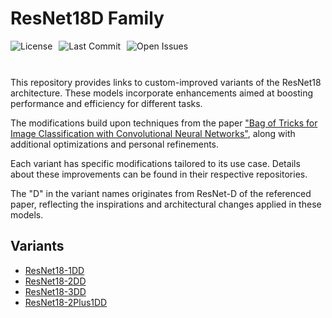 # ResNet18D Family  

<div style="display: flex; gap: 10px; flex-wrap: wrap; margin-bottom: 10px;">  
    <img src="https://img.shields.io/github/license/AliKHaliliT/ResNet18D-Family" alt="License">  
    <img src="https://img.shields.io/github/last-commit/AliKHaliliT/ResNet18D-Family" alt="Last Commit">  
    <img src="https://img.shields.io/github/issues/AliKHaliliT/ResNet18D-Family" alt="Open Issues">  
</div>
<br/>

This repository provides links to custom-improved variants of the ResNet18 architecture. These models incorporate enhancements aimed at boosting performance and efficiency for different tasks.  

The modifications build upon techniques from the paper ["Bag of Tricks for Image Classification with Convolutional Neural Networks"](https://arxiv.org/abs/1812.01187), along with additional optimizations and personal refinements.  

Each variant has specific modifications tailored to its use case. Details about these improvements can be found in their respective repositories.  

The "D" in the variant names originates from ResNet-D of the referenced paper, reflecting the inspirations and architectural changes applied in these models.  

## Variants  
- [ResNet18-1DD](https://github.com/AliKHaliliT/ResNet18-1DD)  
- [ResNet18-2DD](https://github.com/AliKHaliliT/ResNet18-2DD)  
- [ResNet18-3DD](https://github.com/AliKHaliliT/ResNet18-3DD)  
- [ResNet18-2Plus1DD](https://github.com/AliKHaliliT/Resnet18-2Plus1DD)